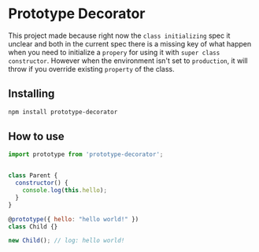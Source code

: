 # Prototype Decorator

This project made because right now the `class initializing` spec it unclear and both in the current spec there is a missing key of what happen when you need to initialize a `propery` for using it with `super class constructor`. However when the environment isn't set to `production`, it will throw if you override existing `property` of the class.

## Installing

```sh
npm install prototype-decorator
```

## How to use

```js
import prototype from 'prototype-decorator';


class Parent {
  constructor() {
    console.log(this.hello);
  }
}

@prototype({ hello: "hello world!" })
class Child {}

new Child(); // log: hello world!

```
